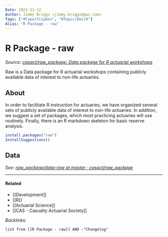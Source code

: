 ```yaml
---
Date: 2021-11-12
Author: Jimmy Briggs <jimmy.briggs@pwc.com>
Tags: ["#Type/Slipbox", "#Topic/Dev/R"]
Alias: "R Package - raw"
---
```


# R Package - raw

*Source: [casact/raw_package: Data package for R actuarial workshops](https://github.com/casact/raw_package)*

Raw is a Data package for R actuarial workshops containing publicly available data of interest to non-life actuaries.

## About

In order to facilitate R instruction for actuaries, we have organized several sets of publicly available data of interest to non-life actuaries. In addition, we suggest a set of packages, which most practicing actuaries will use routinely. Finally, there is an R markdown skeleton for basic reserve analysis.

```R
install.packages("raw")
InstallSuggestions()
```

## Data

*See: [raw_package/data-raw at master · casact/raw_package](https://github.com/casact/raw_package/tree/master/data-raw)*

***

#### Related

- [[Development]]
- [[R]]
- [[Actuarial Science]]
- [[CAS - Casualty Actuarial Society]]


*Backlinks:*

```dataview
list from [[R Package - raw]] AND -"Changelog"
```